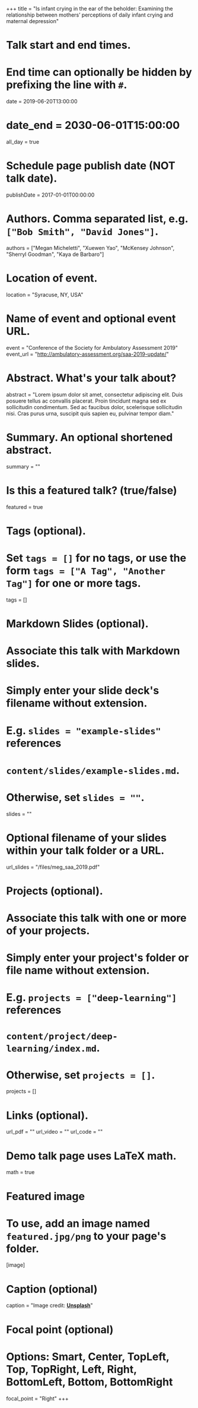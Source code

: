 +++
title = "Is infant crying in the ear of the beholder: Examining the relationship between mothers’ perceptions of daily infant crying and maternal depression"


# Talk start and end times.
#   End time can optionally be hidden by prefixing the line with `#`.
date = 2019-06-20T13:00:00
# date_end = 2030-06-01T15:00:00
all_day = true

# Schedule page publish date (NOT talk date).
publishDate = 2017-01-01T00:00:00

# Authors. Comma separated list, e.g. `["Bob Smith", "David Jones"]`.
authors = ["Megan Micheletti", "Xuewen Yao", "McKensey Johnson", "Sherryl Goodman", "Kaya de Barbaro"]

# Location of event.
location = "Syracuse, NY, USA"

# Name of event and optional event URL.
event = "Conference of the Society for Ambulatory Assessment 2019"
event_url = "http://ambulatory-assessment.org/saa-2019-update/"

# Abstract. What's your talk about?
abstract = "Lorem ipsum dolor sit amet, consectetur adipiscing elit. Duis posuere tellus ac convallis placerat. Proin tincidunt magna sed ex sollicitudin condimentum. Sed ac faucibus dolor, scelerisque sollicitudin nisi. Cras purus urna, suscipit quis sapien eu, pulvinar tempor diam."

# Summary. An optional shortened abstract.
summary = ""

# Is this a featured talk? (true/false)
featured = true

# Tags (optional).
#   Set `tags = []` for no tags, or use the form `tags = ["A Tag", "Another Tag"]` for one or more tags.
tags = []

# Markdown Slides (optional).
#   Associate this talk with Markdown slides.
#   Simply enter your slide deck's filename without extension.
#   E.g. `slides = "example-slides"` references 
#   `content/slides/example-slides.md`.
#   Otherwise, set `slides = ""`.
slides = ""

# Optional filename of your slides within your talk folder or a URL.
url_slides = "/files/meg_saa_2019.pdf"

# Projects (optional).
#   Associate this talk with one or more of your projects.
#   Simply enter your project's folder or file name without extension.
#   E.g. `projects = ["deep-learning"]` references 
#   `content/project/deep-learning/index.md`.
#   Otherwise, set `projects = []`.
projects = []

# Links (optional).
url_pdf = ""
url_video = ""
url_code = ""

# Demo talk page uses LaTeX math.
math = true

# Featured image
# To use, add an image named `featured.jpg/png` to your page's folder. 
[image]
  # Caption (optional)
  caption = "Image credit: [**Unsplash**](https://unsplash.com/photos/bzdhc5b3Bxs)"

  # Focal point (optional)
  # Options: Smart, Center, TopLeft, Top, TopRight, Left, Right, BottomLeft, Bottom, BottomRight
  focal_point = "Right"
+++

